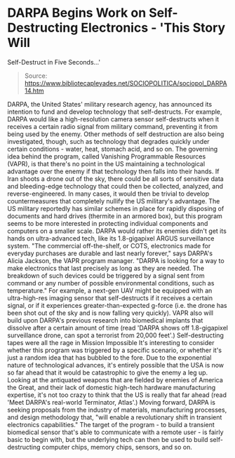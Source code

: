 # DARPA Begins Work on Self-Destructing Electronics - 'This Story Will 
Self-Destruct in Five Seconds...'

> Source: https://www.bibliotecapleyades.net/SOCIOPOLITICA/sociopol_DARPA14.htm

DARPA, the United States' military research agency,
has announced its intention to fund and develop technology that
self-destructs.
For example, DARPA would like a high-resolution
camera sensor self-destructs when it receives a certain radio signal from
military command, preventing it from being used by the enemy.
Other methods of self destruction are also being
investigated, though, such as technology that degrades quickly under certain
conditions - water, heat, stomach acid, and so on.
The governing idea behind the program, called
Vanishing Programmable Resources (VAPR), is that there's no point in the
US maintaining a technological advantage over the enemy if that technology
then falls into their hands.
If Iran shoots a drone out of the sky, there
could be all sorts of sensitive data and bleeding-edge technology that could
then be collected, analyzed, and reverse-engineered. In many cases, it would
then be trivial to develop countermeasures that completely nullify the US
military's advantage.
The US military reportedly has similar schemes
in place for rapidly disposing of documents and hard drives (thermite in an
armored box), but this program seems to be more interested in protecting
individual components and computers on a smaller scale.
DARPA
would rather its enemies didn't get its hands on ultra-advanced tech,
like its 1.8-gigapixel
ARGUS surveillance system.
"The commercial off-the-shelf, or COTS,
electronics made for everyday purchases are durable and last nearly
forever," says DARPA's Alicia Jackson, the VAPR program manager.
"DARPA is looking for a way to make
electronics that last precisely as long as they are needed. The
breakdown of such devices could be triggered by a signal sent from
command or any number of possible environmental conditions, such as
temperature."
For example, a next-gen UAV might be equipped
with an ultra-high-res imaging sensor that self-destructs if it receives a
certain signal, or if it experiences greater-than-expected g-force (i.e. the
drone has been shot out of the sky and is now falling very quickly).
VAPR also will build upon DARPA's previous
research into biomedical implants that dissolve after a certain amount of
time (read 'DARPA
shows off 1.8-gigapixel surveillance drone, can spot a terrorist from 20,000
feet'.)
Self-destructing tapes
were all the rage in Mission
Impossible
It's interesting to consider whether this
program was triggered by a specific scenario, or whether it's just a random
idea that has bubbled to the fore.
Due to the exponential nature of technological
advances, it's entirely possible that the USA is now so far ahead that it
would be catastrophic to give the enemy a leg up.
Looking at the antiquated weapons that are
fielded by enemies of America the Great, and their lack of domestic
high-tech hardware manufacturing expertise, it's not too crazy to think that
the US is really that far ahead (read 'Meet
DARPA's real-world Terminator, Atlas'.)
Moving forward,
DARPA is seeking proposals from the industry of materials, manufacturing
processes, and design methodology that,
"will enable a revolutionary shift in
transient electronics capabilities."
The target of the program - to build a transient
biomedical sensor that's able to communicate with a remote user - is fairly
basic to begin with, but the underlying tech can then be used to build
self-destructing computer chips, memory chips, sensors, and so on.
